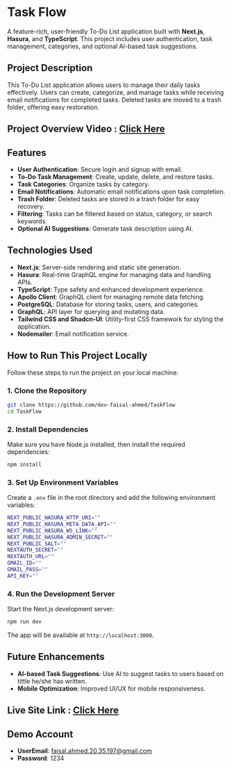 # Task Flow

A feature-rich, user-friendly To-Do List application built with **Next.js**, **Hasura**, and **TypeScript**. This project includes user authentication, task management, categories, and optional AI-based task suggestions.

## Project Description

This To-Do List application allows users to manage their daily tasks effectively. Users can create, categorize, and manage tasks while receiving email notifications for completed tasks. Deleted tasks are moved to a trash folder, offering easy restoration.

## Project Overview Video : <a target="_blank" href="https://www.loom.com/share/c09ff03392714a2abe12862282e207d8?sid=1523e4a1-ad8b-4e94-879b-16f3ed2605b0">Click Here</a>

## Features

- **User Authentication**: Secure login and signup with email.
- **To-Do Task Management**: Create, update, delete, and restore tasks.
- **Task Categories**: Organize tasks by category.
- **Email Notifications**: Automatic email notifications upon task completion.
- **Trash Folder**: Deleted tasks are stored in a trash folder for easy recovery.
- **Filtering**: Tasks can be filtered based on status, category, or search keywords.
- **Optional AI Suggestions**: Generate task description using AI.

## Technologies Used

- **Next.js**: Server-side rendering and static site generation.
- **Hasura**: Real-time GraphQL engine for managing data and handling APIs.
- **TypeScript**: Type safety and enhanced development experience.
- **Apollo Client**: GraphQL client for managing remote data fetching.
- **PostgreSQL**: Database for storing tasks, users, and categories.
- **GraphQL**: API layer for querying and mutating data.
- **Tailwind CSS and Shadcn-UI**: Utility-first CSS framework for styling the application.
- **Nodemailer**: Email notification service.

## How to Run This Project Locally

Follow these steps to run the project on your local machine:

### 1. Clone the Repository

```bash
git clone https://github.com/dev-faisal-ahmed/TaskFlow
cd TaskFlow
```

### 2. Install Dependencies

Make sure you have Node.js installed, then install the required dependencies:

```bash
npm install
```

### 3. Set Up Environment Variables

Create a `.env` file in the root directory and add the following environment variables:

```bash
NEXT_PUBLIC_HASURA_HTTP_URI=""
NEXT_PUBLIC_HASURA_META_DATA_API=""                    
NEXT_PUBLIC_HASURA_WS_LINK=""                    
NEXT_PUBLIC_HASURA_ADMIN_SECRET=""                    
NEXT_PUBLIC_SALT=""
NEXTAUTH_SECRET=""                    
NEXTAUTH_URL=""                    
GMAIL_ID=""                    
GMAIL_PASS=""                    
API_KEY=""                    
```

### 4. Run the Development Server

Start the Next.js development server:

```bash
npm run dev
```

The app will be available at `http://localhost:3000`.

## Future Enhancements

- **AI-based Task Suggestions**: Use AI to suggest tasks to users based on tittle he/she has written.
- **Mobile Optimization**: Improved UI/UX for mobile responsiveness.

## Live Site Link : <a href="https://ost-task-flow.vercel.app" target="\_blank">Click Here </a>

## Demo Account

- **UserEmail**: faisal.ahmed.20.35.197@gmail.com
- **Password**: 1234
